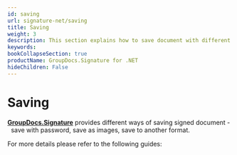 ```yaml
---
id: saving
url: signature-net/saving
title: Saving
weight: 3
description: This section explains how to save document with different formats and source with GroupDocs.Signature API.
keywords: 
bookCollapseSection: true
productName: GroupDocs.Signature for .NET
hideChildren: False
---
```


# Saving


[**GroupDocs.Signature**](https://products.groupdocs.com/signature/net) provides different ways of saving signed document -  save with password, save as images, save to another format.

For more details please refer to the following guides:

